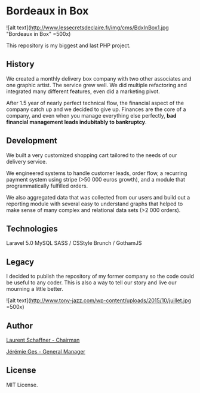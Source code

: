
# Bordeaux in Box

![alt text](http://www.lessecretsdeclaire.fr/img/cms/BdxInBox1.jpg "Bordeaux in Box" =500x)

This repository is my biggest and last PHP project.

## History

We created a monthly delivery box company with two other associates and one graphic artist. The service grew well. We did multiple refactoring and integrated many different features, even did a marketing pivot.

After 1.5 year of nearly perfect technical flow, the financial aspect of the company catch up and we decided to give up. Finances are the core of a company, and even when you manage everything else perfectly, __bad financial management leads indubitably to bankruptcy__.

## Development

We built a very customized shopping cart tailored to the needs of our delivery service.

We engineered systems to handle customer leads, order flow, a recurring payment system using stripe (>50 000 euros growth), and a module that programmatically fulfilled orders.

We also aggregated data that was collected from our users and build out a reporting module with several easy to understand graphs that helped to make sense of many complex and relational data sets (>2 000 orders).

## Technologies

Laravel 5.0
MySQL
SASS / CSStyle
Brunch / GothamJS

## Legacy

I decided to publish the repository of my former company so the code could be useful to any coder. This is also a way to tell our story and live our mourning a little better.

![alt text](http://www.tony-jazz.com/wp-content/uploads/2015/10/juillet.jpg =500x)

## Author

[Laurent Schaffner - Chairman](http://www.laurentschaffner.com)

[Jérémie Ges - General Manager](http://gesjeremie.io)

## License

MIT License.
